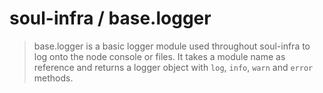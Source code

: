 # soul-infra / base.logger
> base.logger is a basic logger module used throughout soul-infra to log onto the node console or files. It takes a 
> module name as reference and returns a logger object with `log`, `info`, `warn` and `error` methods.